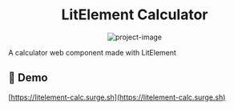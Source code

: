 <h1 align="center" id="title">LitElement Calculator</h1>

<p align="center"><img src="https://socialify.git.ci/Dantescur/lit-element-calculator/image?description=1&amp;language=1&amp;name=1&amp;owner=1&amp;theme=Dark" alt="project-image"></p>

<p id="description">A calculator web component made with LitElement</p>

<h2>🚀 Demo</h2>

[https://litelement-calc.surge.sh](https://litelement-calc.surge.sh)
